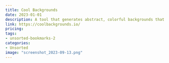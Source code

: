 ```yaml
---
title: Cool Backgrounds
date: 2023-01-01
description: A tool that generates abstract, colorful backgrounds that can be used for various design projects, such as website backgrounds, social media graphics, and more.
link: https://coolbackgrounds.io/
pricing: 
tags: 
- unsorted-bookmarks-2 
categories: 
- Unsorted 
image: "screenshot_2023-09-13.png"
---
```

